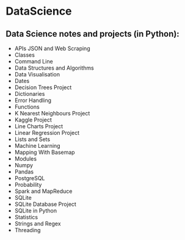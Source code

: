 # DataScience
## Data Science notes and projects (in Python):

- APIs JSON and Web Scraping
- Classes
- Command Line
- Data Structures and Algorithms
- Data Visualisation
- Dates
- Decision Trees Project
- Dictionaries
- Error Handling
- Functions
- K Nearest Neighbours Project
- Kaggle Project
- Line Charts Project
- Linear Regression Project
- Lists and Sets
- Machine Learning
- Mapping With Basemap
- Modules
- Numpy
- Pandas
- PostgreSQL
- Probability
- Spark and MapReduce
- SQLite
- SQLite Database Project
- SQLite in Python
- Statistics
- Strings and Regex
- Threading
